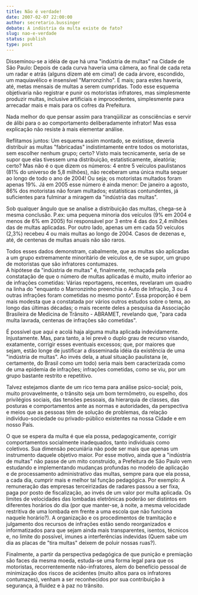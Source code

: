 ```yaml
---
title: Não é verdade!
date: 2007-02-07 22:00:00
author: secretario.bussinger
debate: A indústria da multa existe de fato?
slug: nao-e-verdade
status: publish 
type: post
---
```


  
Disseminou-se a idéia de que há uma "indústria de multas" na Cidade de São Paulo: Depois de cada curva haveria uma câmera, ao final de cada reta um radar e atrás (alguns dizem até em cima!) de cada árvore, escondido, um maquiavélico e insensível "Marronzinho". E mais; para estes haveria, até, metas mensais de multas a serem cumpridas. Todo esse esquema objetivaria não registrar e punir os motoristas infratores, mas simplesmente produzir multas, inclusive artificiais e improcedentes, simplesmente para arrecadar mais e mais para os cofres da Prefeitura. 


Nada melhor do que pensar assim para tranqüilizar as consciências e servir de álibi para o ao comportamento deliberadamente infrator! Mas essa explicação não resiste à mais elementar análise.


Reflitamos juntos: Um esquema assim montado, se existisse, deveria distribuir as multas "fabricadas" indistintamente entre todos os motoristas, sem escolher nenhum grupo; certo? Visto mais tecnicamente, seria de se supor que elas tivessem uma distribuição, estatisticamente, aleatória; certo? Mas não é o que dizem os números: 4 entre 5 veículos paulistanos (81% do universo de 5,8 milhões), não receberam uma única multa sequer ao longo de todo o ano de 2004! Ou seja; os motoristas multados foram apenas 19%. Já em 2005 esse número é ainda menor: De janeiro a agosto, 86% dos motoristas não foram multados; estatísticas contundentes, já suficientes para fulminar a miragem da "indústria das multas". 


Sob qualquer ângulo que se analise a distribuição das multas, chega-se à mesma conclusão. P.ex: uma pequena minoria dos veículos (9% em 2004 e menos de 6% em 2005) foi responsável por 3 entre 4 das dos 2,4 milhões das de multas aplicadas. Por outro lado, apenas um em cada 50 veículos (2,3%) recebeu 4 ou mais multas ao longo de 2004. Casos de dezenas e, até, de centenas de multas anuais não são raros.


Todos esses dados demonstram, cabalmente, que as multas são aplicadas a um grupo extremamente minoritário de veículos e, de se supor, um grupo de motoristas que são infratores contumazes.  
A hipótese da "indústria de multas" é, finalmente, rechaçada pela constatação de que o número de multas aplicadas é muito, muito inferior ao de infrações cometidas: Várias reportagens, recentes, revelaram um quadro na linha do "enquanto o Marronzinho preenchia o Auto de Infração, 3 ou 4 outras infrações foram cometidas no mesmo ponto". Essa proporção é bem mais modesta que a constatada por vários outros estudos sobre o tema, ao longo das últimas décadas; o mais recente deles a pesquisa da Associação Brasileira de Medicina de Trânsito - ABRAMET, revelando que, "para cada multa lavrada, centenas de infrações são cometidas".


É possível que aqui e acolá haja alguma multa aplicada indevidamente. Injustamente. Mas, para tanto, a lei prevê o duplo grau de recurso visando, exatamente, corrigir esses eventuais excessos; que, por maiores que sejam, estão longe de justificar a disseminada idéia da existência de uma "indústria de multas". Ao invés dela, a atual situação paulistana (e, certamente, do Brasil como um todo) seria mais bem caracterizada como de uma epidemia de infrações; infrações cometidas, como se viu, por um grupo bastante restrito e repetitivo. 


Talvez estejamos diante de um rico tema para análise psico-social; pois, muito provavelmente, o trânsito seja um bom termômetro, ou espelho, dos privilégios sociais, das tensões pessoais, da hierarquia de classes, das posturas e comportamentos ante as normas e autoridades, da perspectiva e meios que as pessoas têm de solução de problemas, da relação indivíduo-sociedade ou privado-público existentes na nossa Cidade e em nosso País. 


O que se espera da multa é que ela possa, pedagogicamente, corrigir comportamentos socialmente inadequados, tanto individuais como coletivos. Sua dimensão pecuniária não pode ser mais que apenas um instrumento daquele objetivo maior. Por esse motivo, ainda que a "indústria de multas" não passe de um mito construído, a Prefeitura de São Paulo vem estudando e implementando mudanças profundas no modelo de aplicação e de processamento administrativo das multas, sempre para que ela possa, a cada dia, cumprir mais e melhor tal função pedagógica. Por exemplo: A remuneração das empresas terceirizadas de radares passou a ser fixa, paga por posto de fiscalização, ao invés de um valor por multa aplicada. Os limites de velocidades das lombadas eletrônicas poderão ser distintos em diferentes horários do dia (por que manter-se, à noite, a mesma velocidade restritiva de uma lombada em frente a uma escola que não funciona naquele horário?). A organização e os procedimentos de tramitação e julgamento dos recursos de infrações estão sendo reorganizados e informatizados para que sejam ainda mais transparentes, isentos, técnicos e, no limite do possível, imunes a interferências indevidas (Quem sabe um dia as placas de "tira multas" deixem de poluir nossas ruas?).


Finalmente, a partir da perspectiva pedagógica de que punição e premiação são faces da mesma moeda, estuda-se uma forma legal para que os motoristas, recorrentemente não-infratores, alem do benefício pessoal de minimização dos riscos de acidentes (muito altos para os infratores contumazes), venham a ser reconhecidos por sua contribuição à segurança, à fluidez e à paz no trânsito. 


